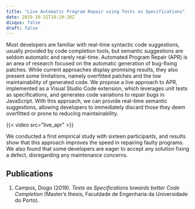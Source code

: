 ```yaml
---
title: "Live Automatic Program Repair using Tests as Specifications"
date: 2019-10-31T18:29:20Z
disqus: false
draft: false 
---
```

Most developers are familiar with real-time syntactic code suggestions, usually provided by code completion tools, but semantic suggestions are seldom automatic and rarely real-time. Automated Program Repair (APR) is an area of research focused on the automatic generation of bug-fixing patches. While current approaches display promising results, they also present some limitations, namely overfitted patches and the low maintainability of generated code. We propose a live approach to APR, implemented as a Visual Studio Code extension, which leverages unit tests as specifications, and generates code variations to repair bugs in JavaScript. With this approach, we can provide real-time semantic suggestions, allowing developers to immediately discard those they deem overfitted or prone to reducing maintainability. 

{{< video src="live_apr" >}}

We conducted a first empirical study with sixteen participants, and results show that this approach improves the speed in repairing faulty programs. We also found that some developers are eager to accept any solution fixing a defect, disregarding any maintenance concerns.

## Publications


  1. Campos, Diogo (2019). *Tests as Specifications towards better Code Completion* (Master’s thesis, Faculdade de Engenharia da Universidade do Porto).